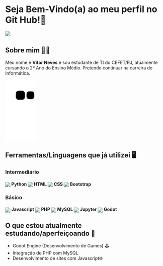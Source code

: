 # Seja Bem-Vindo(a) ao meu perfil no Git Hub!👋
 <img height="300em" src="https://github-readme-stats.vercel.app/api/top-langs/?username=VitorNvs&show_icons=true&theme=dark&include_all_commits=true&count_private=true&border_color=17a589&title_color=17a589"/>


## Sobre mim 👨‍🎓
<p>Meu nome é <strong>Vitor Neves</strong> e sou estudante de TI do CEFET/RJ, atualmente cursando o 2º Ano do Ensino Médio. Pretendo continuar na carreira de Informática.</p>

![Snake animation](https://github.com/vitornvs/vitornvs/blob/output/github-contribution-grid-snake.svg)

## Ferramentas/Linguagens que já utilizei 🖥️
<div>
 
  ### Intermediário
  <h4>
  <img height=45 align="center" src="https://cdn.jsdelivr.net/gh/devicons/devicon/icons/python/python-original.svg" /> Python 
  <img height=45 align="center" src="https://cdn.jsdelivr.net/gh/devicons/devicon/icons/html5/html5-original.svg" /> HTML
  <img height=45 align="center" src="https://cdn.jsdelivr.net/gh/devicons/devicon/icons/css3/css3-original.svg" /> CSS
  <img height=45 align="center" src="https://cdn.jsdelivr.net/gh/devicons/devicon/icons/bootstrap/bootstrap-plain-wordmark.svg" /> Bootstrap
  </h4>
  
  ### Básico
  <h4>
  <img height=45 align="center" src="https://cdn.jsdelivr.net/gh/devicons/devicon/icons/javascript/javascript-original.svg" /> Javascript
  <img height=45 align="center" src="https://cdn.jsdelivr.net/gh/devicons/devicon/icons/php/php-original.svg" /> PHP
  <img height=45 align="center" src="https://cdn.jsdelivr.net/gh/devicons/devicon/icons/mysql/mysql-original.svg" /> MySQL
  <img height=45 align="center" src="https://cdn.jsdelivr.net/gh/devicons/devicon/icons/jupyter/jupyter-original-wordmark.svg" /> Jupyter
  <img height=45 align="center" src="https://cdn.jsdelivr.net/gh/devicons/devicon/icons/godot/godot-original.svg" /> Godot
  </h4>
</div> 

## O que estou atualmente estudando/aperfeiçoando 📒
  - Godot Engine (Desenvolvimento de Games) 🕹️ 
  - Integração de PHP com MySQL
  - Desenvolvimento de sites com Javascript🌐
